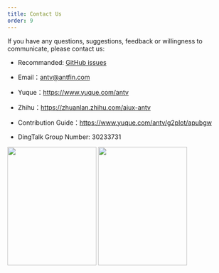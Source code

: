 ```yaml
---
title: Contact Us
order: 9
---
```


If you have any questions, suggestions, feedback or willingness to communicate, please contact us:

*   Recommanded: [GitHub issues](https://github.com/antvis/G2Plot/issues)

*   Email：antv@antfin.com

*   Yuque：https://www.yuque.com/antv

*   Zhihu：https://zhuanlan.zhihu.com/aiux-antv

*   Contribution Guide：https://www.yuque.com/antv/g2plot/apubgw

*   DingTalk Group Number: 30233731

<img src="https://gw.alipayobjects.com/zos/antfincdn/9sHnl5k%26u4/dingdingqun.png" width="200" height="266" />
<img src="https://gw.alipayobjects.com/zos/antfincdn/8qEHi7GiaN/G2Plot-dingding.JPG" width="200" height="266" />
